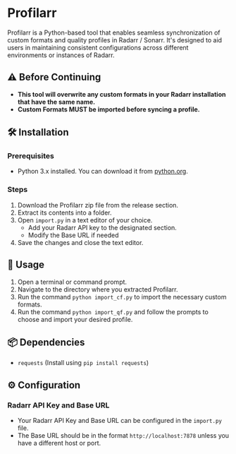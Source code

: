 # Profilarr

Profilarr is a Python-based tool that enables seamless synchronization of custom formats and quality profiles in Radarr / Sonarr. It's designed to aid users in maintaining consistent configurations across different environments or instances of Radarr.

## ⚠️ Before Continuing

- **This tool will overwrite any custom formats in your Radarr installation that have the same name.**
- **Custom Formats MUST be imported before syncing a profile.**

## 🛠️ Installation

### Prerequisites

- Python 3.x installed. You can download it from [python.org](https://www.python.org/downloads/).

### Steps

1. Download the Profilarr zip file from the release section.
2. Extract its contents into a folder.
3. Open `import.py` in a text editor of your choice.
   - Add your Radarr API key to the designated section.
   - Modify the Base URL if needed
4. Save the changes and close the text editor.

## 🚀 Usage

1. Open a terminal or command prompt.
2. Navigate to the directory where you extracted Profilarr.
3. Run the command `python import_cf.py` to import the necessary custom formats.
4. Run the command `python import_qf.py` and follow the prompts to choose and import your desired profile.

## 📦 Dependencies

- `requests` (Install using `pip install requests`)

## ⚙️ Configuration

### Radarr API Key and Base URL

- Your Radarr API Key and Base URL can be configured in the `import.py` file.
- The Base URL should be in the format `http://localhost:7878` unless you have a different host or port.
